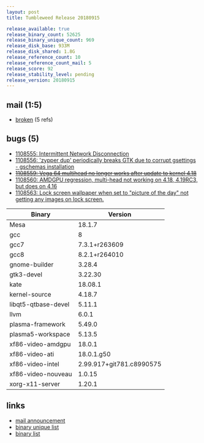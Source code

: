 ```yaml
---
layout: post
title: Tumbleweed Release 20180915

release_available: true
release_binary_count: 52625
release_binary_unique_count: 969
release_disk_base: 933M
release_disk_shared: 1.8G
release_reference_count: 10
release_reference_count_mail: 5
release_score: 92
release_stability_level: pending
release_version: 20180915
---
```


## mail (1:5)

- [broken](https://lists.opensuse.org/opensuse-factory/2018-09/msg00065.html) (5 refs)

## bugs (5)

<!--more-->

- [1108555: Intermittent Network Disconnection](https://bugzilla.opensuse.org/show_bug.cgi?id=1108555)
- [1108556: 'zypper dup' periodically breaks GTK due to corrupt gsettings - gschemas installation](https://bugzilla.opensuse.org/show_bug.cgi?id=1108556)
- ~~[1108559: Vega 64 multihead no longer works after update to kernel 4.18](https://bugzilla.opensuse.org/show_bug.cgi?id=1108559)~~
- [1108560: AMDGPU regression, multi-head not working on 4.18, 4.19RC3, but does on 4.16](https://bugzilla.opensuse.org/show_bug.cgi?id=1108560)
- [1108563: Lock screen wallpaper when set to "picture of the day" not getting any images on lock screen.](https://bugzilla.opensuse.org/show_bug.cgi?id=1108563)

Binary | Version
--- | ---
Mesa | 18.1.7
gcc | 8
gcc7 | 7.3.1+r263609
gcc8 | 8.2.1+r264010
gnome-builder | 3.28.4
gtk3-devel | 3.22.30
kate | 18.08.1
kernel-source | 4.18.7
libqt5-qtbase-devel | 5.11.1
llvm | 6.0.1
plasma-framework | 5.49.0
plasma5-workspace | 5.13.5
xf86-video-amdgpu | 18.0.1
xf86-video-ati | 18.0.1.g50
xf86-video-intel | 2.99.917+git781.c8990575
xf86-video-nouveau | 1.0.15
xorg-x11-server | 1.20.1

## links

- [mail announcement](https://lists.opensuse.org/opensuse-factory/2018-09/msg00061.html)
- [binary unique list](http://download.tumbleweed.boombatower.com/20180915/rpm.unique.list)
- [binary list](http://download.tumbleweed.boombatower.com/20180915/rpm.list)
